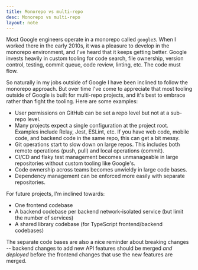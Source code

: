 ```yaml
---
title: Monorepo vs multi-repo
desc: Monorepo vs multi-repo
layout: note
---
```


Most Google engineers operate in a monorepo called `google3`. When I worked there in the early 2010s, it was a pleasure to develop in the monorepo environment, and I've heard that it keeps getting better. Google invests heavily in custom tooling for code search, file ownership, version control, testing, commit queue, code review, linting, etc. The code must flow.

So naturally in my jobs outside of Google I have been inclined to follow the monorepo approach. But over time I've come to appreciate that most tooling outside of Google is built for multi-repo projects, and it's best to embrace rather than fight the tooling. Here are some examples:

- User permissions on GitHub can be set a repo level but not at a sub-repo level.
- Many projects expect a single configuration at the project root. Examples include Relay, Jest, ESLint, etc. If you have web code, mobile code, and backend code in the same repo, this can get a bit messy.
- Git operations start to slow down on large repos. This includes both remote operations (push, pull) and local operations (commit).
- CI/CD and flaky test management becomes unmanageable in large repositories without custom tooling like Google's.
- Code ownership across teams becomes unwieldy in large code bases.
- Dependency management can be enforced more easily with separate repositories.

For future projects, I'm inclined towards:

- One frontend codebase
- A backend codebase per backend network-isolated service (but limit the number of services)
- A shared library codebase (for TypeScript frontend/backend codebases)

The separate code bases are also a nice reminder about breaking changes -- backend changes to add new API features should be merged _and deployed_ before the frontend changes that use the new features are merged.


